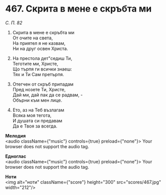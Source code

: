# 467. Скрита в мене е скръбта ми

_С. П. 82_

1. Скрита в мене е скръбта ми  
От очите на света,  
На приятел я не казвам,  
Ни на друг освен Христа.  

2. На престола дет"седиш Ти,  
Теготите ми, Христе,  
Що търпя ги всички знаеш:  
Тях и Ти Сам претърпя.  

3. Отегчен от скръб припадам  
Пред нозете Ти, Христе,  
Дай ми, дай пак да се радвам, -  
Обърни към мен лице.  

4. Ето, аз на Теб възлагам  
Всяка моя тегота,  
И душата си предавам  
Да е Твоя за всегда.

**Мелодия**  
<audio className={"music"} controls={true} preload={"none"}>
    <source src="mp3/467.mp3" type="audio/mpeg"/>
    Your browser does not support the audio tag.
</audio>

**Едноглас**  
<audio className={"music"} controls={true} preload={"none"}>
    <source src="transp/467.mp3" type="audio/mpeg"/>
    Your browser does not support the audio tag.
</audio>

**Ноти**  
<img alt="ноти" className={"score"} height="300" src="scores/467.jpg" width="212"/>
